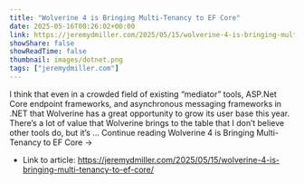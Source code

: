 ```yaml
---
title: "Wolverine 4 is Bringing Multi-Tenancy to EF Core"
date: 2025-05-16T00:26:02+00:00
link: https://jeremydmiller.com/2025/05/15/wolverine-4-is-bringing-multi-tenancy-to-ef-core/
showShare: false
showReadTime: false
thumbnail: images/dotnet.png
tags: ["jeremydmiller.com"]
---
```

I think that even in a crowded field of existing “mediator” tools, ASP.Net Core endpoint frameworks, and asynchronous messaging frameworks in .NET that Wolverine has a great opportunity to grow its user base this year. There’s a lot of value that Wolverine brings to the table that I don’t believe other tools do, but it’s … Continue reading Wolverine 4 is Bringing Multi-Tenancy to EF Core →

- Link to article: https://jeremydmiller.com/2025/05/15/wolverine-4-is-bringing-multi-tenancy-to-ef-core/